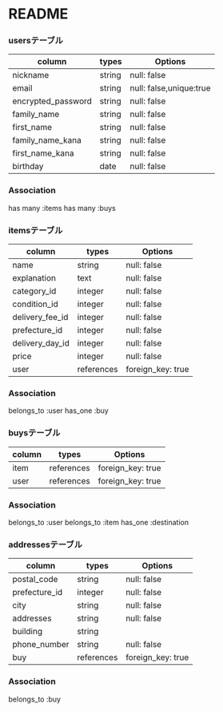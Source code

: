 # README

### usersテーブル
|column            |types |Options                |
|------------------|------|-----------------------|
|nickname          |string|null: false            |
|email             |string|null: false,unique:true|
|encrypted_password|string|null: false            |
|family_name       |string|null: false            |
|first_name        |string|null: false            |
|family_name_kana  |string|null: false            |
|first_name_kana   |string|null: false            |
|birthday          |date  |null: false            |

### Association
has many :items
has many :buys

### itemsテーブル
|column          |types         |Options                     |
|----------------|--------------|----------------------------|
|name            |string        |null: false                 |
|explanation     |text          |null: false                 |
|category_id     |integer       |null: false                 |
|condition_id    |integer       |null: false                 |
|delivery_fee_id |integer       |null: false                 |
|prefecture_id   |integer       |null: false                 |
|delivery_day_id |integer       |null: false                 |
|price           |integer       |null: false                 |
|user            |references    |foreign_key: true           |

### Association
belongs_to :user
has_one :buy

### buysテーブル
|column     |types     |Options             |
|-----------|----------|-------------------|
|item       |references|foreign_key: true  |
|user       |references|foreign_key: true  |

### Association
belongs_to :user
belongs_to :item
has_one :destination

### addressesテーブル
|column        |types     |Options            |
|--------------|----------|-------------------|
|postal_code   |string    |null: false        |
|prefecture_id |integer   |null: false        |
|city          |string    |null: false        |
|addresses     |string    |null: false        |
|building      |string    |                   |
|phone_number  |string    |null: false        |
|buy           |references|foreign_key: true  |

### Association
belongs_to :buy




